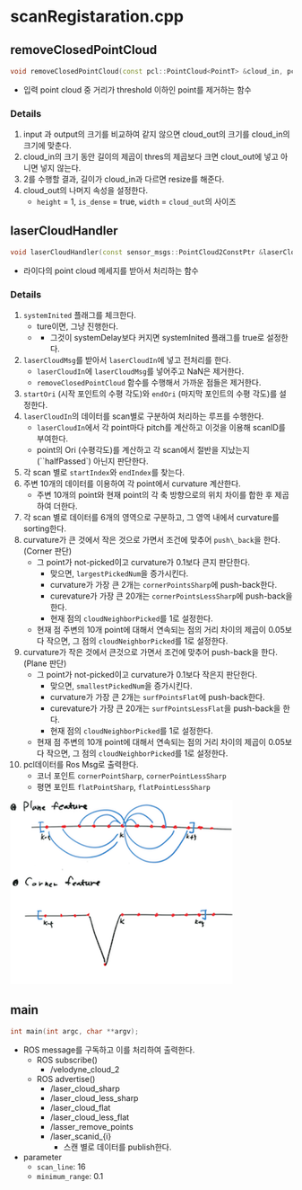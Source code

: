 # scanRegistaration.cpp

## removeClosedPointCloud

```cpp
void removeClosedPointCloud(const pcl::PointCloud<PointT> &cloud_in, pcl::PointCloud<PointT> &cloud_out, float thres);
```

* 입력 point cloud 중 거리가 threshold 이하인 point를 제거하는 함수

### Details

1. input 과 output의 크기를 비교하여 같지 않으면 cloud\_out의 크기를 cloud\_in의 크기에 맞춘다.
2. cloud\_in의 크기 동안 길이의 제곱이 thres의 제곱보다 크면 clout\_out에 넣고 아니면 넣지 않는다.
3. 2를 수행할 결과, 길이가 cloud\_in과 다르면 resize를 해준다.
4. cloud\_out의 나머지 속성을 설정한다.
   * `height` = 1, `is_dense` = true,  `width` = `cloud_out`의 사이즈

## laserCloudHandler

```cpp
void laserCloudHandler(const sensor_msgs::PointCloud2ConstPtr &laserCloudMsg);
```

* 라이다의 point cloud 메세지를 받아서 처리하는 함수

### Details

1. `systemInited` 플래그를 체크한다.
   * ture이면, 그냥 진행한다.
   * * 그것이 systemDelay보다 커지면 systemInited 플래그를 true로 설정한다.
2. `laserCloudMsg`를 받아서 `laserCloudIn`에 넣고 전처리를 한다.
   * `laserCloudIn`에 `laserCloudMsg`를 넣어주고 NaN은 제거한다.
   * `removeClosedPointCloud` 함수를 수행해서 가까운 점들은 제거한다.
3. `startOri` (시작 포인트의 수평 각도)와 `endOri` \(마지막 포인트의 수평 각도\)를 설정한다.
4. `laserCloudIn`의 데이터를 scan별로 구분하여 처리하는 루프를 수행한다.
   * `laserCloudIn`에서 각 point마다 pitch를 계산하고 이것을 이용해 scanID를 부여한다.
   * point의 Ori \(수평각도\)를 계산하고 각 scan에서 절반을 지났는지\(``halfPassed`\) 아닌지 판단한다.
5. 각 scan 별로 `startIndex`와 `endIndex`를 찾는다.
6. 주변 10개의 데이터를 이용하여 각 point에서 curvature 계산한다.
   * 주변 10개의 point와 현재 point의 각 축 방향으로의 위치 차이를 합한 후 제곱하여 더한다.
7. 각 scan 별로 데이터를 6개의 영역으로 구분하고, 그 영역 내에서 curvature를 sorting한다.
8. curvature가 큰 것에서 작은 것으로 가면서 조건에 맞추어 `push\_back`을 한다. \(Corner 판단\)
   * 그 point가 not-picked이고 curvature가 0.1보다 큰지 판단한다.
     * 맞으면, `largestPickedNum`을 증가시킨다.
     * curvature가 가장 큰 2개는 `cornerPointsSharp`에 push-back한다.
     * curevature가 가장 큰 20개는 `cornerPointsLessSharp`에 push-back을 한다.
     * 현재 점의 `cloudNeighborPicked`를 1로 설정한다.
   * 현재 점 주변의 10개 point에 대해서 연속되는 점의 거리 차이의 제곱이 0.05보다 작으면, 그 점의 `cloudNeighborPicked`를 1로 설정한다.
9. curvature가 작은 것에서 큰것으로 가면서 조건에 맞추어 push-back을 한다. \(Plane 판단\)
   * 그 point가 not-picked이고 curvature가 0.1보다 작은지 판단한다.
     * 맞으면, `smallestPickedNum`을 증가시킨다.
     * curvature가 가장 큰 2개는 `surfPointsFlat`에 push-back한다.
     * curevature가 가장 큰 20개는 `surfPointsLessFlat`을 push-back을 한다.
     * 현재 점의 `cloudNeighborPicked`를 1로 설정한다.
   * 현재 점 주변의 10개 point에 대해서 연속되는 점의 거리 차이의 제곱이 0.05보다 작으면, 그 점의 `cloudNeighborPicked`를 1로 설정한다.
10. pcl데이터를 Ros Msg로 출력한다.
    * 코너 포인트 `cornerPointSharp`, `cornerPointLessSharp`
    * 평면 포인트 `flatPointSharp`, `flatPointLessSharp`

![Scan Points](../figures/scan_registration_pointcloud_feature.png)

## main

```cpp
int main(int argc, char **argv);
```

* ROS message를 구독하고 이를 처리하여 출력한다.
  * ROS subscribe\(\)
    * /velodyne\_cloud\_2
  * ROS advertise\(\)
    * /laser\_cloud\_sharp
    * /laser\_cloud\_less\_sharp
    * /laser\_cloud\_flat
    * /laser\_cloud\_less\_flat
    * /lasser\_remove\_points
    * /laser_scanid_{i}
      * 스캔 별로 데이터를 publish한다.
* parameter
  * `scan_line`: 16
  * `minimum_range`: 0.1

